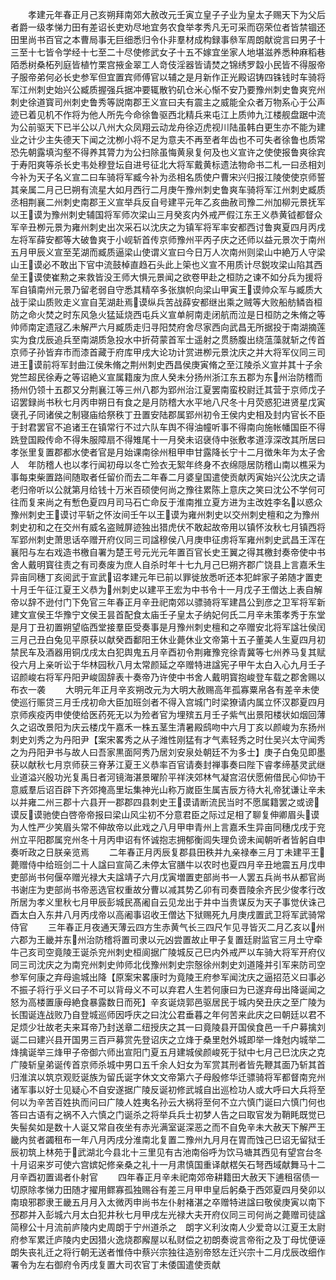 <!-- { "loadSidebar": true } -->
　　孝建元年春正月己亥朔拜南郊大赦改元壬寅立皇子子业为皇太子赐天下为父后者爵一级孝悌力田有差诏长吏劝尽地宜务农食举孝秀凡无可采而窃荣位者皆禁锢还田里尚书百官之本曹局事无巨细悉归令仆非羣材成构録事叅军周朗献谠言曰男子十三至十七皆令学经十七至二十尽使修武女子十五不嫁宜坐家人地堪滋养悉种麻稻巷陌悉树桑柘列庭皆植竹栗宫掖金翠工人竒伎淫器皆请焚之锦绣罗縠小民皆不得服帝子服帝弟何必长史参军但宜置宾师傅官以辅之是月新作正光殿诏铸四铢钱时车骑将军江州刺史始兴公臧质握强兵据冲要辄散钓矶仓米心惭不安乃要豫州刺史鲁爽兖州刺史徐道寳司州刺史鲁秀等説南郡王义宣曰夫有震主之威能全众者万物系心于公声迹已着见机不作将为他人所先今命徐鲁驱西北精兵来屯江上质帅九江楼舰盘踞中流为公前驱天下已半公以八州大众凤翔云动龙舟徐迈虎视川陆虽韩白更生亦不能为建业之计少主失德天下闻之沈栁小将不足为意夫不再至者年齿也不可失者徐鲁也质常恐先朝露填沟壑不得养其膂力为公扫除虽悔黄泉复何及也义宣许之使使报鲁爽徐宾于寿阳爽等杀长史韦处穆登坛自进号征北大将军戴黄标遗法物命书二札一曰丞相刘今补为天子名义宣二曰车骑将军臧今补为丞相名质使户曹宋兴归报江陵使使京师誓其亲属二月己巳朔有流星大如月西行二月庚午豫州刺史鲁爽车骑将军江州刺史臧质丞相荆襄二州刺史南郡王义宣举兵反自号建平元年乙亥曲赦司豫二州加柳元景抚军以王谟为豫州刺史辅国将军师次梁山三月癸亥内外戒严假江东王义恭黄钺都督众军辛丑栁元景为雍州刺史出次采石以沈庆之为镇军将军率安都西讨鲁爽夏四月丙戌左将军薛安都等大破鲁爽于小岘斩首传京师豫州平丙子庆之还师以益元景次于南州五月甲辰义宣至芜湖而臧质逼梁山使谓义宣曰今日万人次南州则梁山中絶万人守梁山王谟必不敢出下官中流鼓棹直趋石头此上筞也义宣不用质计尽鋭攻梁山陷其西垒王谟使崔勲之来救皆没王师大惧元景闻之欲卷甲赴之桓防之谏不如分兵为援将军自镇南州元景乃留老弱自守悉其精卒多张旗帜向梁山甲寅王谟帅众军与臧质大战于梁山质败走义宣自芜湖赴焉谟纵兵苦战薛安都继出乘之贼等大败船舫鳞沓桓防之命火焚之时东风急火猛延烧西屯兵义宣单舸南走闭航而泣是日桓防之朱脩之等帅师南定遗冦乙未解严六月臧质走归寻阳焚府舍尽家西向武昌无所据投于南湖摘莲实为食戊辰追兵至南湖质急投水中折荷蒙首军士遥射之贯肠腹出绕蕰藻就斩之传首京师子孙皆弃市而漆首藏于府库甲戌大论功计赏进栁元景沈庆之并大将军仪同三司进王谟前将军封曲江侯朱脩之荆州刺史西昌侯庚寅脩之至江陵杀义宣并其十子余党竺超民徐寿之等诏絶义宣属籍废为庶人癸未分扬州浙江东五郡为东州治防稽而扬州仍领十五郡又分荆襄江等三州八郡为郢州治江夏罢南蛮校尉迁其营于京师戊子诏罢録尚书秋七月丙申朔日有食之是月防稽大水平地八尺冬十月荧惑犯进贤星戊寅襃孔子同诸侯之制寝庙给祭秩丁丑置安陆郡属郢州初令王侯内史相及封内官长不臣于封君罢官不追诸王在镇常行不过六队车舆不得油幢听事不得南向施帐幡国臣不得跣登国殿传命不得朱服障扇不得雉尾十一月癸未诏襃侍中张敷孝道淳深改其所居曰孝张里复置郡都水使者官是月始课南徐州租甲申甘露降长宁十二月徴朱年为太子舍人　年防稽人也以孝行闻初母以冬亡殓衣无絮年终身不衣绵隠居防稽山南以樵采为事每束柴置路间随取者任留价而去二年春二月婆皇国遣使贡献丙寅始兴公沈庆之请老归帝听以公就第月给钱十万米百硕使何尚之豫往累陈上意庆之笑曰沈公不学何可往而复来尚之有慙色夏四月司马石亡命反于淮南推立夏方进为主改姓李名以惑众豫州刺史王谟讨平斩之怀汝间壬午以王谟为雍州刺史以交州刺史檀和之为豫州刺史初和之在交州有威名盗贼屏迹独出猎虎伏不敢起故帝用以镇怀汝秋七月镇西将军郢州刺史萧思话卒赠开府仪同三司諡穆侯八月庚申征虏将军雍州刺史武昌王浑在襄阳与左右戏造书檄自署为楚王号元光元年置百官长史王翼之得其檄封奏帝使中书舍人戴明寳往责之有司奏废为庶人自杀时年十七九月己巳朔齐郡广饶县上言嘉禾生异亩同穗丁亥阅武于宣武诏孝建元年已前以罪徙放悉听还本犯衅家子弟随才置吏十月壬午征江夏王义恭为州刺史以建平王宏为中书令十一月戊子王僧达上表自解帝以辞不逊付门下免官三年春正月辛丑祀南郊以骠骑将军建昌公到彦之卫军将军新建文宣侯王华豫宁文侯王昙首配食太庙壬子皇太子纳妃何氏二月辛未策孝秀于东堂是月丁丑初置朔望临西堂接羣臣受奏事是月豫州刺史檀和之卒赠安北将军諡壮侯闰三月己丑白兔见平原获以献癸酉鄱阳王休业薨休业文帝第十五子董美人生夏四月初禁民车及酒器用铜戊戌太白犯舆鬼五月辛酉初令荆雍豫兖徐青冀等七州养马复其赋役六月上亲听讼于华林园秋八月太常颜延之卒赠特进諡宪子甲午太白入心九月壬子诏颜峻右将军丹阳尹峻固辞表十奏帝乃许使中书舍人戴明寳抱峻登车载之郡舍赐以布衣一袭
　　大明元年正月辛亥朔改元为大明大赦赐高年孤寡粟帛各有差辛未使使巡行赈贷三月壬戌初命大臣加班剑者不得入宫城门时梁獠请内属立怀汉郡夏四月京师疾疫丙申使使给医药死无以为殓者官为埋殡五月壬子紫气出景阳楼状如烟回薄久之诏改景阳为庆云楼戊午嘉禾一株五茎生清暑殿鸱吻中六月丁亥以颜峻为东扬州刺史刘秀之为丹阳尹【案宋畧秀之从子潍性刚猛有才气素轻秀之时仕吴兴太守闻秀之为丹阳尹书与故人曰吾家黒面阿秀乃居刘安泉处朝廷不为多士】庚子白兔见即墨获以献秋七月京师获三脊茅江夏王义恭率百官请奏封禅事奏曰陛下睿孝缔基灵武继业道溢兴殷功光复禹日者河镜海湛景曜阶平祥浃郊林气凝宫沼伏愿俯借民心仰协干意威羣后诏百辟下齐郊掩高里坛集神光山称万嵗臣生属吉辰方待大礼帝犹谦让辛未以并雍二州三郡十六县开一郡郡四县刺史王谟请断流民当时不愿属籍罢之或谤谟反谟驰使白啓帝帝报曰梁山风尘初不分意君臣之际过足相了聊复伸卿眉头谟为人性严少笑眉头常不伸故帝以此戏之八月甲申青州上言嘉禾生异亩同穗戊戌于兖州立平阳郡属兖州冬十月丙申诏有怀诚抱志拥郁衡闾失理负谤未闻朝听者皆躬自申奏听政之日朕亲览焉
　　二年春正月丙辰复郡县田秩并九亲禄奉三月丁未建平王薨赠侍中给班剑二十人諡曰宣简乙未停太官膳牛以农时也夏四月辛丑地震五月戊申吏部尚书何偃卒赠光禄大夫諡靖子六月戊寅増置吏部尚书一人罢五兵尚书从都官尚书谢庄为吏部尚书帝恶选官权重故分曹以减其势乙卯有司奏晋陵余齐民少俊孝行改所居为孝义里秋七月甲辰彭城民髙阇自云见龙出于井中当贵谋反为天子事觉伏诛己酉太白入东井八月丙戌帝以高阇事诏收王僧达下狱赐死九月庚戌置武卫将军武骑常侍官
　　三年春正月夜通天薄云四方生赤黄气长三四尺乍见寻皆灭二月乙亥以州六郡为王畿并东州治防稽将置司隶以元凶尝置故止甲子复置廷尉监官三月土守牵牛己亥司空竟陵王诞杀兖州刺史桓阆据广陵城反己巳内外戒严以车骑大将军开府仪同三司沈庆之为南兖州刺史帅师北伐豫州刺史宗慤徐州刺史刘道隆并引军来防司空参军何康之弃母逾城出降【原案宋畧康时为竟陵王府参军闻沈庆之逼招范义曰事必不振子将行乎义曰子不可以背母义不可以弃君人生若何康曰为已遂弃母出降诞闻之怒为高楼置康母絶食暴露数日而死】辛亥诞烧郭邑驱居民于城内癸丑庆之至广陵为长围诞连战败乃自登城巡师因呼庆之曰沈公君垂暮之年何苦来此庆之曰朝廷以君不足烦少壮故老夫来耳帝乃封送章二纽授庆之其一曰竟陵县开国侯食邑一千户募擒刘诞二曰建兴县开国男三百戸募赏先登诏庆之立烽于桑里尅外城即举一烽尅内城举二烽擒诞举三烽甲子帝御六师出宣阳门夏五月建城侯颜峻死于狱中七月己巳沈庆之克广陵斩皇弟诞传首京师杀城中男口五千余人妇女为军赏其刑者皆先鞭其面乃斩其首归淮滨以筑京观贬诞族为留氏诞字休文文帝第六子母殷修华迁骠骑将军都督南兖州诸军事以好士见疑心不自安遂据广陵反诞初修武城自出巡检功人或大呼曰大兵将至何以为辛苦百姓执而问曰广陵人姓夷名孙云大祸将至何不立六慎门诞曰六慎门何也答曰古语有之祸不入六慎之门诞杀之将举兵兵士初梦人告之曰取官发为鞘眊既觉已失髻矣如是数十人诞又常自夜坐有赤光满室诞深恶之而不自免辛未大赦天下解严王畿内贫者蠲租布一年八月丙戌分淮南北复置二豫州九月月在胃而蚀己巳诏无留狱壬辰初筑上林苑于武湖北今县北十三里见有古池南俗呼为饮马塘其西见有望宫台冬十月诏来岁可使六宫嫔妃修亲桑之礼十一月肃慎国重译献楛矢石弩西域献舞马十二月辛酉初置谒者仆射官
　　四年春正月辛未祀南郊帝耕籍田大赦天下逋租宿债一切原除孝悌力田随才擢用鳏寡孤独赐谷有差三月甲申皇后躬桑于西郊夏四月癸卯以南琅邪郡隶王畿五月月入太微丙申尚书左仆射褚湛之卒赠特进諡曰敬侯庚寅以南下邳郡并入彭城六月太白犯井秋七月甲戌左光禄大夫开府仪同三司何尚之薨赠司徒諡简穆公十月流前庐陵内史周朗于宁州道杀之　朗字义利汝南人少爱竒以江夏王太尉府参军累迁庐陵内史因猎火逸烧郡廨屋以私财偿之初朗奏谠言帝衔之及丁母忧便诬朗失丧礼迁之将行朝无送者惟侍中蔡兴宗独往造别帝怒左迁兴宗十二月戊辰改细作署令为左右御府令丙戌复置大司农官丁未倭国遣使贡献
